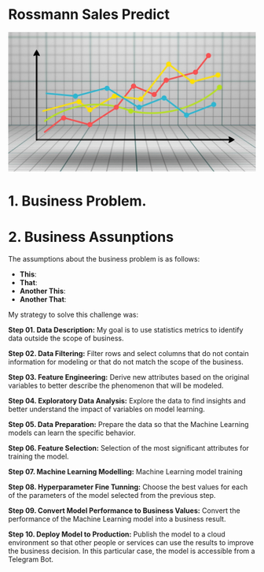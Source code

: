 # Rossmann Sales Predict


![](graph-gc6fdabf68_1280.jpg)

# 1. Business Problem.

# 2. Business Assunptions

The assumptions about the business problem is as follows:

- **This**:
- **That**:
- **Another This**:
- **Another That**:



My strategy to solve this challenge was:

**Step 01. Data Description:** My goal is to use statistics metrics to identify data outside the scope of business.

**Step 02. Data Filtering:** Filter rows and select columns that do not contain information for modeling or that do not match the scope of the business.

**Step 03. Feature Engineering:** Derive new attributes based on the original variables to better describe the phenomenon that will be modeled.

**Step 04. Exploratory Data Analysis:** Explore the data to find insights and better understand the impact of variables on model learning.

**Step 05. Data Preparation:** Prepare the data so that the Machine Learning models can learn the specific behavior.

**Step 06. Feature Selection:** Selection of the most significant attributes for training the model.

**Step 07. Machine Learning Modelling:** Machine Learning model training

**Step 08. Hyperparameter Fine Tunning:** Choose the best values for each of the parameters of the model selected from the previous step.

**Step 09. Convert Model Performance to Business Values:** Convert the performance of the Machine Learning model into a business result.

**Step 10. Deploy Model to Production:** Publish the model to a cloud environment so that other people or services can use the results to improve the business decision. In this particular case, the model is accessible from a Telegram Bot.



